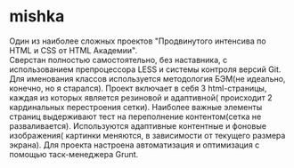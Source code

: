 # mishka
Один из наиболее сложных проектов "Продвинутого интенсива по HTML и CSS от HTML Академии".<br>
Сверстан полностью самостоятельно, без наставника, с использованием препроцессора LESS и системы контроля версий Git.
Для именования классов используется методология БЭМ(не идеально, конечно, но я старался).
Проект включает в себя 3 html-страницы, каждая из которых является резиновой и адаптивной( происходит 2 кардинальных перестроения сетки).
Наиболее важные элементы страниц выдерживают тест на переполнение контентом(сетка не разваливается).
Используются адаптивные контентные и фоновые изображения( картинки меняются, в зависимости от текущего размера экрана).
Для проекта настроена автоматизация и оптимизация с помощью таск-менеджера Grunt.
